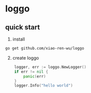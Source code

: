 # loggo

## quick start
1. install
~~~bash
go get github.com/xiao-ren-wu/loggo
~~~
2. create loggo
~~~go
	logger, err := loggo.NewLogger()
	if err != nil {
		panic(err)
	}
	logger.Info("hello world")
~~~
